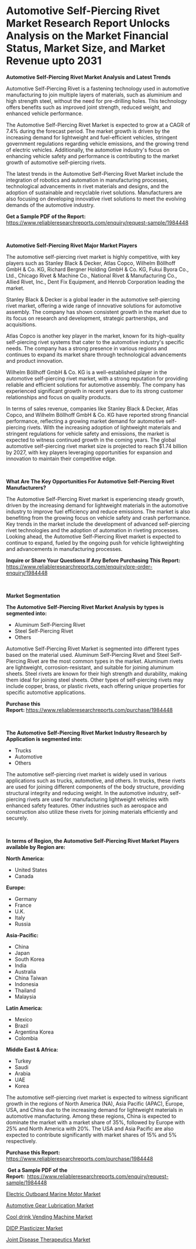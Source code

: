 <p><h1>Automotive Self-Piercing Rivet Market Research Report Unlocks Analysis on the Market Financial Status, Market Size, and Market Revenue upto 2031</h1></p><p><strong>Automotive Self-Piercing Rivet Market Analysis and Latest Trends</strong></p>
<p><p>Automotive Self-Piercing Rivet is a fastening technology used in automotive manufacturing to join multiple layers of materials, such as aluminium and high strength steel, without the need for pre-drilling holes. This technology offers benefits such as improved joint strength, reduced weight, and enhanced vehicle performance.</p><p>The Automotive Self-Piercing Rivet Market is expected to grow at a CAGR of 7.4% during the forecast period. The market growth is driven by the increasing demand for lightweight and fuel-efficient vehicles, stringent government regulations regarding vehicle emissions, and the growing trend of electric vehicles. Additionally, the automotive industry's focus on enhancing vehicle safety and performance is contributing to the market growth of automotive self-piercing rivets.</p><p>The latest trends in the Automotive Self-Piercing Rivet Market include the integration of robotics and automation in manufacturing processes, technological advancements in rivet materials and designs, and the adoption of sustainable and recyclable rivet solutions. Manufacturers are also focusing on developing innovative rivet solutions to meet the evolving demands of the automotive industry.</p></p>
<p><strong>Get a Sample PDF of the Report:&nbsp;</strong> <a href="https://www.reliableresearchreports.com/enquiry/request-sample/1984448">https://www.reliableresearchreports.com/enquiry/request-sample/1984448</a></p>
<p>&nbsp;</p>
<p><strong>Automotive Self-Piercing Rivet Major Market Players</strong></p>
<p><p>The automotive self-piercing rivet market is highly competitive, with key players such as Stanley Black & Decker, Atlas Copco, Wilhelm Böllhoff GmbH & Co. KG, Richard Bergner Holding GmbH & Co. KG, Fukui Byora Co., Ltd., Chicago Rivet & Machine Co., National Rivet & Manufacturing Co., Allied Rivet, Inc., Dent Fix Equipment, and Henrob Corporation leading the market.</p><p>Stanley Black & Decker is a global leader in the automotive self-piercing rivet market, offering a wide range of innovative solutions for automotive assembly. The company has shown consistent growth in the market due to its focus on research and development, strategic partnerships, and acquisitions. </p><p>Atlas Copco is another key player in the market, known for its high-quality self-piercing rivet systems that cater to the automotive industry's specific needs. The company has a strong presence in various regions and continues to expand its market share through technological advancements and product innovation.</p><p>Wilhelm Böllhoff GmbH & Co. KG is a well-established player in the automotive self-piercing rivet market, with a strong reputation for providing reliable and efficient solutions for automotive assembly. The company has experienced significant growth in recent years due to its strong customer relationships and focus on quality products.</p><p>In terms of sales revenue, companies like Stanley Black & Decker, Atlas Copco, and Wilhelm Böllhoff GmbH & Co. KG have reported strong financial performance, reflecting a growing market demand for automotive self-piercing rivets. With the increasing adoption of lightweight materials and stringent regulations for vehicle safety and emissions, the market is expected to witness continued growth in the coming years. The global automotive self-piercing rivet market size is projected to reach $1.74 billion by 2027, with key players leveraging opportunities for expansion and innovation to maintain their competitive edge.</p></p>
<p>&nbsp;</p>
<p><strong>What Are The Key Opportunities For Automotive Self-Piercing Rivet Manufacturers?</strong></p>
<p><p>The Automotive Self-Piercing Rivet market is experiencing steady growth, driven by the increasing demand for lightweight materials in the automotive industry to improve fuel efficiency and reduce emissions. The market is also benefiting from the growing focus on vehicle safety and crash performance. Key trends in the market include the development of advanced self-piercing rivet technologies and the adoption of automation in riveting processes. Looking ahead, the Automotive Self-Piercing Rivet market is expected to continue to expand, fueled by the ongoing push for vehicle lightweighting and advancements in manufacturing processes.</p></p>
<p><strong>Inquire or Share Your Questions If Any Before Purchasing This Report:</strong> <a href="https://www.reliableresearchreports.com/enquiry/pre-order-enquiry/1984448">https://www.reliableresearchreports.com/enquiry/pre-order-enquiry/1984448</a></p>
<p>&nbsp;</p>
<p><strong>Market Segmentation</strong></p>
<p><strong>The Automotive Self-Piercing Rivet Market Analysis by types is segmented into:</strong></p>
<p><ul><li>Aluminum Self-Piercing Rivet</li><li>Steel Self-Piercing Rivet</li><li>Others</li></ul></p>
<p><p>Automotive Self-Piercing Rivet Market is segmented into different types based on the material used. Aluminum Self-Piercing Rivet and Steel Self-Piercing Rivet are the most common types in the market. Aluminum rivets are lightweight, corrosion-resistant, and suitable for joining aluminum sheets. Steel rivets are known for their high strength and durability, making them ideal for joining steel sheets. Other types of self-piercing rivets may include copper, brass, or plastic rivets, each offering unique properties for specific automotive applications.</p></p>
<p><strong>Purchase this Report:&nbsp;</strong><a href="https://www.reliableresearchreports.com/purchase/1984448">https://www.reliableresearchreports.com/purchase/1984448</a></p>
<p>&nbsp;</p>
<p><strong>The Automotive Self-Piercing Rivet Market Industry Research by Application is segmented into:</strong></p>
<p><ul><li>Trucks</li><li>Automotive</li><li>Others</li></ul></p>
<p><p>The automotive self-piercing rivet market is widely used in various applications such as trucks, automotive, and others. In trucks, these rivets are used for joining different components of the body structure, providing structural integrity and reducing weight. In the automotive industry, self-piercing rivets are used for manufacturing lightweight vehicles with enhanced safety features. Other industries such as aerospace and construction also utilize these rivets for joining materials efficiently and securely.</p></p>
<p>&nbsp;</p>
<p><strong>In terms of Region, the Automotive Self-Piercing Rivet Market Players available by Region are:</strong></p>
<p>
    <p> <strong> North America: </strong>
        <ul>
            <li>United States</li>
            <li>Canada</li>
        </ul>
        </p> 
    <p> <strong> Europe: </strong>
        <ul>
            <li>Germany</li>
            <li>France</li>
            <li>U.K.</li>
            <li>Italy</li>
            <li>Russia</li>
        </ul>
        </p> 
    <p> <strong> Asia-Pacific: </strong>
        <ul>
            <li>China</li>
            <li>Japan</li>
            <li>South Korea</li>
            <li>India</li>
            <li>Australia</li>
            <li>China Taiwan</li>
            <li>Indonesia</li>
            <li>Thailand</li>
            <li>Malaysia</li>
        </ul>
        </p> 
    <p> <strong> Latin America: </strong>
        <ul>
            <li>Mexico</li>
            <li>Brazil</li>
            <li>Argentina Korea</li>
            <li>Colombia</li>
        </ul>
        </p> 
    <p> <strong> Middle East & Africa: </strong>
        <ul>
            <li>Turkey</li>
            <li>Saudi</li>
            <li>Arabia</li>
            <li>UAE</li>
            <li>Korea</li>
        </ul>
    </p>
    </p>
<p><p>The automotive self-piercing rivet market is expected to witness significant growth in the regions of North America (NA), Asia Pacific (APAC), Europe, USA, and China due to the increasing demand for lightweight materials in automotive manufacturing. Among these regions, China is expected to dominate the market with a market share of 35%, followed by Europe with 25% and North America with 20%. The USA and Asia Pacific are also expected to contribute significantly with market shares of 15% and 5% respectively.</p></p>
<p><strong>Purchase this Report: </strong><a href="https://www.reliableresearchreports.com/purchase/1984448">https://www.reliableresearchreports.com/purchase/1984448</a></p>
<p>&nbsp;<strong>Get a Sample PDF of the Report:&nbsp;&nbsp;</strong><a href="https://www.reliableresearchreports.com/enquiry/request-sample/1984448">https://www.reliableresearchreports.com/enquiry/request-sample/1984448</a></p>
<p><strong></strong></p>
<p><p><a href="https://github.com/fiixsa/Market-Research-Report-List-1/blob/main/electric-outboard-marine-motor-market.md">Electric Outboard Marine Motor Market</a></p><p><a href="https://issuu.com/reportprime-2/docs/automotive-gear-lubrication-market-size-2030.pptx">Automotive Gear Lubrication Market</a></p><p><a href="https://sore-arch-6db.notion.site/Cool-drink-Vending-Machine-Market-Challenges-Opportunities-and-Growth-Drivers-and-Major-Market-Pl-540f40c3c2cd43f68b75d806893e79b7">Cool drink Vending Machine Market</a></p><p><a href="https://issuu.com/reportprime-2/docs/didp-plasticizer-market-size-2030.pptx">DIDP Plasticizer Market</a></p><p><a href="https://view.publitas.com/reportprime-1/joint-disease-therapeutics-market-research-report-provides-thorough-industry-overview-which-offers-an-in-depth-analysis-of-product-trends-and-new-market-divisions/">Joint Disease Therapeutics Market</a></p></p>